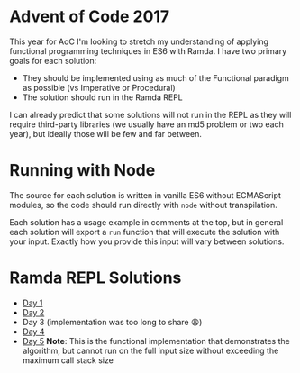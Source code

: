 # Advent of Code 2017

This year for AoC I'm looking to stretch my understanding of applying functional programming techniques in ES6 with Ramda. I have two primary goals for each solution:

- They should be implemented using as much of the Functional paradigm as possible (vs Imperative or Procedural)
- The solution should run in the Ramda REPL

I can already predict that some solutions will not run in the REPL as they will require third-party libraries (we usually have an md5 problem or two each year), but ideally those will be few and far between.

# Running with Node

The source for each solution is written in vanilla ES6 without ECMAScript modules, so the code should run directly with `node` without transpilation.

Each solution has a usage example in comments at the top, but in general each solution will export a `run` function that will execute the solution with your input. Exactly how you provide this input will vary between solutions.

# Ramda REPL Solutions

- [Day 1](https://goo.gl/iNiKFm)
- [Day 2](https://goo.gl/xokHhb)
- Day 3 (implementation was too long to share 😩)
- [Day 4](https://goo.gl/FeRJh2)
- [Day 5](https://goo.gl/yW8szg) **Note**: This is the functional implementation that demonstrates the algorithm, but cannot run on the full input size without exceeding the maximum call stack size